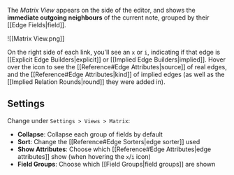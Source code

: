 The _Matrix View_ appears on the side of the editor, and shows the **immediate outgoing neighbours** of the current note, grouped by their [[Edge Fields|field]].

![[Matrix View.png]]

On the right side of each link, you'll see an `x` or `i`, indicating if that edge is [[Explicit Edge Builders|explicit]] or [[Implied Edge Builders|implied]]. Hover over the icon to see the [[Reference#Edge Attributes|source]] of real edges, and the [[Reference#Edge Attributes|kind]] of implied edges (as well as the [[Implied Relation Rounds|round]] they were added in).

## Settings

Change under `Settings > Views > Matrix`:

- **Collapse**: Collapse each group of fields by default
- **Sort**: Change the [[Reference#Edge Sorters|edge sorter]] used
- **Show Attributes**: Choose which [[Reference#Edge Attributes|edge attributes]] show (when hovering the `x`/`i` icon)
- **Field Groups**: Choose which [[Field Groups|field groups]] are shown
